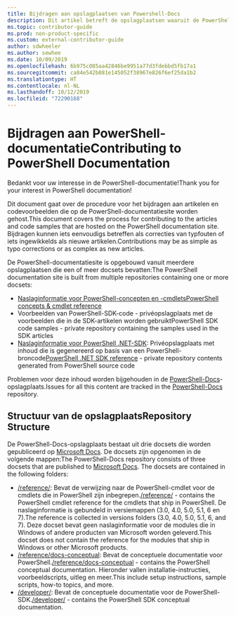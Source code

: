 ```yaml
---
title: Bijdragen aan opslagplaatsen van Powershell-Docs
description: Dit artikel betreft de opslagplaatsen waaruit de PowerShell-documentatie bestaat.
ms.topic: contributor-guide
ms.prod: non-product-specific
ms.custom: external-contributor-guide
author: sdwheeler
ms.author: sewhee
ms.date: 10/09/2019
ms.openlocfilehash: 6b975c085aa42846be9951a77d3fdebbd5fb17a1
ms.sourcegitcommit: ca84e542b081e145052f38967e826f6ef25da1b2
ms.translationtype: HT
ms.contentlocale: nl-NL
ms.lasthandoff: 10/12/2019
ms.locfileid: "72290168"
---
```

# <a name="contributing-to-powershell-documentation"></a><span data-ttu-id="c2443-103">Bijdragen aan PowerShell-documentatie</span><span class="sxs-lookup"><span data-stu-id="c2443-103">Contributing to PowerShell Documentation</span></span>

<span data-ttu-id="c2443-104">Bedankt voor uw interesse in de PowerShell-documentatie!</span><span class="sxs-lookup"><span data-stu-id="c2443-104">Thank you for your interest in PowerShell documentation!</span></span>

<span data-ttu-id="c2443-105">Dit document gaat over de procedure voor het bijdragen aan artikelen en codevoorbeelden die op de PowerShell-documentatiesite worden gehost.</span><span class="sxs-lookup"><span data-stu-id="c2443-105">This document covers the process for contributing to the articles and code samples that are hosted on the PowerShell documentation site.</span></span> <span data-ttu-id="c2443-106">Bijdragen kunnen iets eenvoudigs betreffen als correcties van typfouten of iets ingewikkelds als nieuwe artikelen.</span><span class="sxs-lookup"><span data-stu-id="c2443-106">Contributions may be as simple as typo corrections or as complex as new articles.</span></span>

<span data-ttu-id="c2443-107">De PowerShell-documentatiesite is opgebouwd vanuit meerdere opslagplaatsen die een of meer docsets bevatten:</span><span class="sxs-lookup"><span data-stu-id="c2443-107">The PowerShell documentation site is built from multiple repositories containing one or more docsets:</span></span>

- <span data-ttu-id="c2443-108">[Naslaginformatie voor PowerShell-concepten en -cmdlets][psdocs]</span><span class="sxs-lookup"><span data-stu-id="c2443-108">[PowerShell concepts & cmdlet reference][psdocs]</span></span>
- <span data-ttu-id="c2443-109">Voorbeelden van PowerShell-SDK-code - privéopslagplaats met de voorbeelden die in de SDK-artikelen worden gebruikt</span><span class="sxs-lookup"><span data-stu-id="c2443-109">PowerShell SDK code samples - private repository containing the samples used in the SDK articles</span></span>
- <span data-ttu-id="c2443-110">[Naslaginformatie voor PowerShell .NET-SDK](/dotnet/api/?view=pscore-6.2.0): Privéopslagplaats met inhoud die is gegenereerd op basis van een PowerShell-broncode</span><span class="sxs-lookup"><span data-stu-id="c2443-110">[PowerShell .NET SDK reference](/dotnet/api/?view=pscore-6.2.0) - private repository contents generated from PowerShell source code</span></span>

<span data-ttu-id="c2443-111">Problemen voor deze inhoud worden bijgehouden in de [PowerShell-Docs][docsrepo]-opslagplaats.</span><span class="sxs-lookup"><span data-stu-id="c2443-111">Issues for all this content are tracked in the [PowerShell-Docs][docsrepo] repository.</span></span>

## <a name="repository-structure"></a><span data-ttu-id="c2443-112">Structuur van de opslagplaats</span><span class="sxs-lookup"><span data-stu-id="c2443-112">Repository Structure</span></span>

<span data-ttu-id="c2443-113">De PowerShell-Docs-opslagplaats bestaat uit drie docsets die worden gepubliceerd op [Microsoft Docs][psdocs]. De docsets zijn opgenomen in de volgende mappen:</span><span class="sxs-lookup"><span data-stu-id="c2443-113">The PowerShell-Docs repository consists of three docsets that are published to [Microsoft Docs][psdocs]. The docsets are contained in the following folders:</span></span>

- <span data-ttu-id="c2443-114">[/reference/][ref]: Bevat de verwijzing naar de PowerShell-cmdlet voor de cmdlets die in PowerShell zijn inbegrepen.</span><span class="sxs-lookup"><span data-stu-id="c2443-114">[/reference/][ref] - contains the PowerShell cmdlet reference for the cmdlets that ship in PowerShell.</span></span> <span data-ttu-id="c2443-115">De naslaginformatie is gebundeld in versiemappen (3.0, 4.0, 5.0, 5.1, 6 en 7).</span><span class="sxs-lookup"><span data-stu-id="c2443-115">The reference is collected in versions folders (3.0, 4.0, 5.0, 5.1, 6, and 7).</span></span> <span data-ttu-id="c2443-116">Deze docset bevat geen naslaginformatie voor de modules die in Windows of andere producten van Microsoft worden geleverd.</span><span class="sxs-lookup"><span data-stu-id="c2443-116">This docset does not contain the reference for the modules that ship in Windows or other Microsoft products.</span></span>
- <span data-ttu-id="c2443-117">[/reference/docs-conceptual][conceptual]: Bevat de conceptuele documentatie voor PowerShell.</span><span class="sxs-lookup"><span data-stu-id="c2443-117">[/reference/docs-conceptual][conceptual] - contains the PowerShell conceptual documentation.</span></span> <span data-ttu-id="c2443-118">Hieronder vallen installatie-instructies, voorbeeldscripts, uitleg en meer.</span><span class="sxs-lookup"><span data-stu-id="c2443-118">This include setup instructions, sample scripts, how-to topics, and more.</span></span>
- <span data-ttu-id="c2443-119">[/developer/][SDK]: Bevat de conceptuele documentatie voor de PowerShell-SDK.</span><span class="sxs-lookup"><span data-stu-id="c2443-119">[/developer/][SDK] - contains the PowerShell SDK conceptual documentation.</span></span>

<!--link refs-->
[psdocs]: https://docs.microsoft.com/powershell
[docsrepo]: https://github.com/MicrosoftDocs/PowerShell-Docs
[ref]: https://github.com/MicrosoftDocs/PowerShell-Docs/tree/staging/reference
[conceptual]: https://github.com/MicrosoftDocs/PowerShell-Docs/tree/staging/reference/docs-conceptual
[SDK]: https://github.com/MicrosoftDocs/PowerShell-Docs/tree/staging/developer
